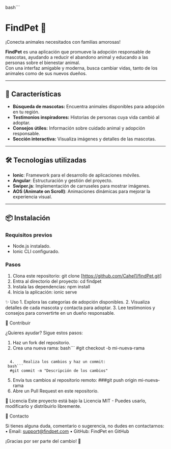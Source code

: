 bash```
# FindPet 🐾  
¡Conecta animales necesitados con familias amorosas!

**FindPet** es una aplicación que promueve la adopción responsable de mascotas, ayudando a reducir el abandono animal y educando a las personas sobre el bienestar animal.  
Con una interfaz amigable y moderna, busca cambiar vidas, tanto de los animales como de sus nuevos dueños.

---

## 🚀 Características  
- **Búsqueda de mascotas:** Encuentra animales disponibles para adopción en tu región.  
- **Testimonios inspiradores:** Historias de personas cuya vida cambió al adoptar.  
- **Consejos útiles:** Información sobre cuidado animal y adopción responsable.  
- **Sección interactiva:** Visualiza imágenes y detalles de las mascotas.  

---

## 🛠️ Tecnologías utilizadas  
- **Ionic**: Framework para el desarrollo de aplicaciones móviles.  
- **Angular**: Estructuración y gestión del proyecto.  
- **Swiper.js**: Implementación de carruseles para mostrar imágenes.  
- **AOS (Animate on Scroll)**: Animaciones dinámicas para mejorar la experiencia visual.  

---

## 📦 Instalación  

### Requisitos previos  
- Node.js instalado.  
- Ionic CLI configurado.  

### Pasos  
1. Clona este repositorio: 
  git clone [https://github.com/Cahel1/findPet.git]
2.	Entra al directorio del proyecto:
   cd findpet
3.	Instala las dependencias:
  npm install
4.	Inicia la aplicación:
  ionic serve

✨ Uso
	1.	Explora las categorías de adopción disponibles.
	2.	Visualiza detalles de cada mascota y contacta para adoptar.
	3.	Lee testimonios y consejos para convertirte en un dueño responsable.

🤝 Contribuir

¿Quieres ayudar? Sigue estos pasos: 
  1.	Haz un fork del repositorio.
  2.	Crea una nueva rama:
 bash```
  #git checkout -b mi-nueva-rama
```

  4.	Realiza los cambios y haz un commit:
 bash```
  #git commit -m "Descripción de los cambios"
 ```
  5.	Envía tus cambios al repositorio remoto: 
  ###git push origin mi-nueva-rama
  6.	Abre un Pull Request en este repositorio.
 
📜 Licencia
Este proyecto está bajo la Licencia MIT - Puedes usarlo, modificarlo y distribuirlo libremente.

💌 Contacto

Si tienes alguna duda, comentario o sugerencia, no dudes en contactarnos:
	•	Email: support@findpet.com
	•	GitHub: FindPet en GitHub

¡Gracias por ser parte del cambio! 🐾

